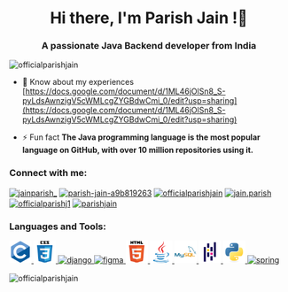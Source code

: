 <h1 align="center">Hi there, I'm Parish Jain !👋</h1>
<h3 align="center">A passionate Java Backend developer from India</h3>

<p align="left"> <img src="https://komarev.com/ghpvc/?username=officialparishjain&label=Profile%20views&color=0e75b6&style=flat" alt="officialparishjain" /> </p>

- 📄 Know about my experiences [https://docs.google.com/document/d/1ML46jOlSn8_S-pyLdsAwnzigV5cWMLcgZYGBdwCmi_0/edit?usp=sharing](https://docs.google.com/document/d/1ML46jOlSn8_S-pyLdsAwnzigV5cWMLcgZYGBdwCmi_0/edit?usp=sharing)

- ⚡ Fun fact **The Java programming language is the most popular language on GitHub, with over 10 million repositories using it.**

<h3 align="left">Connect with me:</h3>
<p align="left">
<a href="https://twitter.com/jainparish_" target="blank"><img align="center" src="https://raw.githubusercontent.com/rahuldkjain/github-profile-readme-generator/master/src/images/icons/Social/twitter.svg" alt="jainparish_" height="30" width="40" /></a>
<a href="https://linkedin.com/in/parish-jain-a9b819263" target="blank"><img align="center" src="https://raw.githubusercontent.com/rahuldkjain/github-profile-readme-generator/master/src/images/icons/Social/linked-in-alt.svg" alt="parish-jain-a9b819263" height="30" width="40" /></a>
<a href="https://fb.com/officialparishjain" target="blank"><img align="center" src="https://raw.githubusercontent.com/rahuldkjain/github-profile-readme-generator/master/src/images/icons/Social/facebook.svg" alt="officialparishjain" height="30" width="40" /></a>
<a href="https://instagram.com/jain.parish" target="blank"><img align="center" src="https://raw.githubusercontent.com/rahuldkjain/github-profile-readme-generator/master/src/images/icons/Social/instagram.svg" alt="jain.parish" height="30" width="40" /></a>
<a href="https://www.hackerrank.com/officialparishj1" target="blank"><img align="center" src="https://raw.githubusercontent.com/rahuldkjain/github-profile-readme-generator/master/src/images/icons/Social/hackerrank.svg" alt="officialparishj1" height="30" width="40" /></a>
<a href="https://www.leetcode.com/parishjain" target="blank"><img align="center" src="https://raw.githubusercontent.com/rahuldkjain/github-profile-readme-generator/master/src/images/icons/Social/leet-code.svg" alt="parishjain" height="30" width="40" /></a>
</p>

<h3 align="left">Languages and Tools:</h3>
<p align="left"> <a href="https://www.cprogramming.com/" target="_blank" rel="noreferrer"> <img src="https://raw.githubusercontent.com/devicons/devicon/master/icons/c/c-original.svg" alt="c" width="40" height="40"/> </a> <a href="https://www.w3schools.com/css/" target="_blank" rel="noreferrer"> <img src="https://raw.githubusercontent.com/devicons/devicon/master/icons/css3/css3-original-wordmark.svg" alt="css3" width="40" height="40"/> </a> <a href="https://www.djangoproject.com/" target="_blank" rel="noreferrer"> <img src="https://cdn.worldvectorlogo.com/logos/django.svg" alt="django" width="40" height="40"/> </a> <a href="https://www.figma.com/" target="_blank" rel="noreferrer"> <img src="https://www.vectorlogo.zone/logos/figma/figma-icon.svg" alt="figma" width="40" height="40"/> </a> <a href="https://www.w3.org/html/" target="_blank" rel="noreferrer"> <img src="https://raw.githubusercontent.com/devicons/devicon/master/icons/html5/html5-original-wordmark.svg" alt="html5" width="40" height="40"/> </a> <a href="https://www.java.com" target="_blank" rel="noreferrer"> <img src="https://raw.githubusercontent.com/devicons/devicon/master/icons/java/java-original.svg" alt="java" width="40" height="40"/> </a> <a href="https://www.mysql.com/" target="_blank" rel="noreferrer"> <img src="https://raw.githubusercontent.com/devicons/devicon/master/icons/mysql/mysql-original-wordmark.svg" alt="mysql" width="40" height="40"/> </a> <a href="https://pandas.pydata.org/" target="_blank" rel="noreferrer"> <img src="https://raw.githubusercontent.com/devicons/devicon/2ae2a900d2f041da66e950e4d48052658d850630/icons/pandas/pandas-original.svg" alt="pandas" width="40" height="40"/> </a> <a href="https://www.python.org" target="_blank" rel="noreferrer"> <img src="https://raw.githubusercontent.com/devicons/devicon/master/icons/python/python-original.svg" alt="python" width="40" height="40"/> </a> <a href="https://spring.io/" target="_blank" rel="noreferrer"> <img src="https://www.vectorlogo.zone/logos/springio/springio-icon.svg" alt="spring" width="40" height="40"/> </a> </p>

<p><img align="center" src="https://github-readme-stats.vercel.app/api/top-langs?username=officialparishjain&show_icons=true&locale=en&layout=compact" alt="officialparishjain" /></p>
